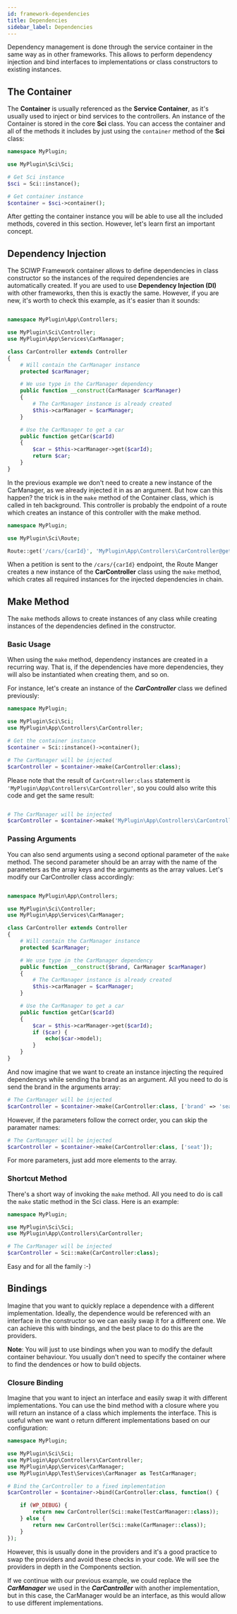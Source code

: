 ```yaml
---
id: framework-dependencies
title: Dependencies
sidebar_label: Dependencies
---
```


Dependency management is done through the service container in the same way as in other frameworks. This allows to perform dependency injection and bind interfaces to implementations or class constructors to existing instances.

## The Container

The **Container** is usually referenced as the **Service Container**, as it's usually used to inject or bind services to the controllers. An instance of the Container is stored in the core **Sci** class. You can access the container and all of the methods it includes by just using the ```container``` method of the **Sci** class:


```php
namespace MyPlugin;

use MyPlugin\Sci\Sci;

# Get Sci instance
$sci = Sci::instance();

# Get container instance
$container = $sci->container();
```

After getting the container instance you will be able to use all the included methods, covered in this section. However, let's learn first an important concept.

## Dependency Injection

The SCIWP Framework container allows to define dependencies in class constructor so the instances of the required dependencies are automatically created. If you are used to use **Dependency Injection (DI)** with other frameworks, then this is exactly the same. However, if you are new, it's worth to check this example, as it's easier than it sounds:

```php

namespace MyPlugin\App\Controllers;

use MyPlugin\Sci\Controller;
use MyPlugin\App\Services\CarManager;

class CarController extends Controller
{
    # Will contain the CarManager instance
    protected $carManager;

    # We use type in the CarManager dependency
    public function __construct(CarManager $carManager)
    {
        # The CarManager instance is already created
        $this->carManager = $carManager;
    }

    # Use the CarManager to get a car
    public function getCar($carId)
    {
        $car = $this->carManager->get($carId);
        return $car;
    }
}
```

In the previous example we don't need to create a new instance of the CarManager, as we already injected it in as an argument. But how can this happen? the trick is in the ```make``` method of the Container class, which is called in teh background. This controller is probably the endpoint of a route which creates an instance of this controller with the make method.

```php
namespace MyPlugin;

use MyPlugin\Sci\Route;

Route::get('/cars/{carId}', 'MyPlugin\App\Controllers\CarController@getCar');
```

When a petition is sent to the ```/cars/{carId}``` endpoint, the Route Manger creates a new instance of the **CarController** class using the ```make``` method, which crates all required instances for the injected dependencies in chain.

## Make Method

The ```make``` methods allows to create instances of any class while creating instances of the dependencies defined in the constructor.

### Basic Usage

When using the ```make``` method, dependency instances are created in a recurring way. That is, if the dependencies have more dependencies, they will also be instantiated when creating them, and so on.

For instance, let's create an instance of the **_CarController_** class we defined previously:


```php
namespace MyPlugin;

use MyPlugin\Sci\Sci;
use MyPlugin\App\Controllers\CarController;

# Get the container instance
$container = Sci::instance()->container();

# The CarManager will be injected
$carController = $container->make(CarController:class);

```

Please note that the result of ```CarController:class``` statement is ```'MyPlugin\App\Controllers\CarController'```, so you could also write this code and get the same result:

```php

# The CarManager will be injected
$carController = $container->make('MyPlugin\App\Controllers\CarController');

```

### Passing Arguments

You can also send arguments using a second optional parameter of the ```make``` method. The second parameter should be an array with the name of the parameters as the array keys and the arguments as the array values. Let's modify our CarController class accordingly:

```php

namespace MyPlugin\App\Controllers;

use MyPlugin\Sci\Controller;
use MyPlugin\App\Services\CarManager;

class CarController extends Controller
{
    # Will contain the CarManager instance
    protected $carManager;

    # We use type in the CarManager dependency
    public function __construct($brand, CarManager $carManager)
    {
        # The CarManager instance is already created
        $this->carManager = $carManager;
    }

    # Use the CarManager to get a car
    public function getCar($carId)
    {
        $car = $this->carManager->get($carId);
        if ($car) {
            echo($car->model);
        }
    }
}
```

And now imagine that we want to create an instance injecting the required dependencys while sending tha brand as an argument. All you need to do is send the brand in the arguments array:

```php
# The CarManager will be injected
$carController = $container->make(CarController:class, ['brand' => 'seat']);

```

However, if the parameters follow the correct order, you can skip the paramater names:


```php
# The CarManager will be injected
$carController = $container->make(CarController:class, ['seat']);

```
For more parameters, just add more elements to the array.

### Shortcut Method

There's a short way of invoking the ```make``` method. All you need to do is call the ```make``` static method in the Sci class. Here is an example:

```php
namespace MyPlugin;

use MyPlugin\Sci\Sci;
use MyPlugin\App\Controllers\CarController;

# The CarManager will be injected
$carController = Sci::make(CarController:class);

```

Easy and for all the family :-)

## Bindings

Imagine that you want to quickly replace a dependence with a different implementation. Ideally, the dependence would be referenced with an interface in the constructor so we can easily swap it for a different one. We can achieve this with bindings, and the best place to do this are the providers. 

**Note**: You will just to use bindings when you wan to modify the default container behaviour. You usually don't need to specify the container where to find the dendences or how to build objects.

### Closure Binding

Imagine that you want to inject an interface and easily swap it with different implementations. You can use the bind method with a closure where you will return an instance of a class which implements the interface. This is useful when we want o return different implementations based on our configuration:


```php
namespace MyPlugin;

use MyPlugin\Sci\Sci;
use MyPlugin\App\Controllers\CarController;
use MyPlugin\App\Services\CarManager;
use MyPlugin\App\Test\Services\CarManager as TestCarManager;

# Bind the CarController to a fixed implementation
$carController = $container->bind(CarController:class, function() {

    if (WP_DEBUG) {
        return new CarController(Sci::make(TestCarManager::class));
    } else {
        return new CarController(Sci::make(CarManager::class));
    }
});

```
However, this is usually done in the providers and it's a good practice to swap the providers and avoid these checks in your code. We will see the providers in depth in the Components section.








If we continue with our previous example, we could replace the **_CarManager_** we used in the **_CarCantroller_** with another implementation, but in this case, the CarManager would be an interface, as this would allow to use different implementations.

